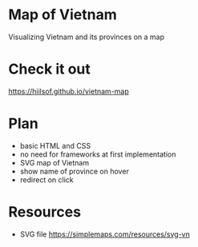 # Map of Vietnam
Visualizing Vietnam and its provinces on a map

# Check it out
https://hiilsof.github.io/vietnam-map

# Plan
- basic HTML and CSS
- no need for frameworks at first implementation
- SVG map of Vietnam
- show name of province on hover
- redirect on click 

# Resources
- SVG file https://simplemaps.com/resources/svg-vn
